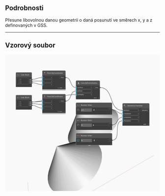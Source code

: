 <!--- Autodesk.DesignScript.Geometry.Geometry.Translate(xTranslation, yTranslation, zTranslation) --->
<!--- CAQVXZBP5BJQVX7OKQYBMFD4SIBKAOGY3GDMXALYEEBP4UKHEUMQ --->
## Podrobnosti
Přesune libovolnou danou geometrii o daná posunutí ve směrech x, y a z definovaných v GSS.
___
## Vzorový soubor

![Translate (xTranslation, yTranslation, zTranslation)](./CAQVXZBP5BJQVX7OKQYBMFD4SIBKAOGY3GDMXALYEEBP4UKHEUMQ_img.jpg)

